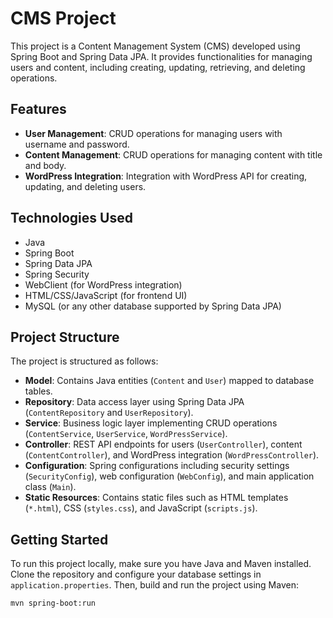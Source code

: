 # CMS Project

This project is a Content Management System (CMS) developed using Spring Boot and Spring Data JPA. It provides functionalities for managing users and content, including creating, updating, retrieving, and deleting operations.

## Features

- **User Management**: CRUD operations for managing users with username and password.
- **Content Management**: CRUD operations for managing content with title and body.
- **WordPress Integration**: Integration with WordPress API for creating, updating, and deleting users.

## Technologies Used

- Java
- Spring Boot
- Spring Data JPA
- Spring Security
- WebClient (for WordPress integration)
- HTML/CSS/JavaScript (for frontend UI)
- MySQL (or any other database supported by Spring Data JPA)

## Project Structure

The project is structured as follows:

- **Model**: Contains Java entities (`Content` and `User`) mapped to database tables.
- **Repository**: Data access layer using Spring Data JPA (`ContentRepository` and `UserRepository`).
- **Service**: Business logic layer implementing CRUD operations (`ContentService`, `UserService`, `WordPressService`).
- **Controller**: REST API endpoints for users (`UserController`), content (`ContentController`), and WordPress integration (`WordPressController`).
- **Configuration**: Spring configurations including security settings (`SecurityConfig`), web configuration (`WebConfig`), and main application class (`Main`).
- **Static Resources**: Contains static files such as HTML templates (`*.html`), CSS (`styles.css`), and JavaScript (`scripts.js`).

## Getting Started

To run this project locally, make sure you have Java and Maven installed. Clone the repository and configure your database settings in `application.properties`. Then, build and run the project using Maven:

```bash
mvn spring-boot:run
